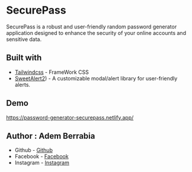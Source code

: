 # SecurePass

SecurePass is a robust and user-friendly random password generator application designed to enhance the security of your online accounts and sensitive data.

## Built with

- [Tailwindcss](https://tailwindcss.com/) - FrameWork CSS
- [SweetAlert2](https://sweetalert2.github.io/))  - A customizable modal/alert library for user-friendly alerts.

## Demo

https://password-generator-securepass.netlify.app/

## Author : Adem Berrabia

- Github - [Github](https://github.com/ITSADEM)
- Facebook - [Facebook](https://www.facebook.com/profile.php?id=100022888083591)
- Instagram - [Instagram](https://www.instagram.com/adem_rb3/?hl=fr)
